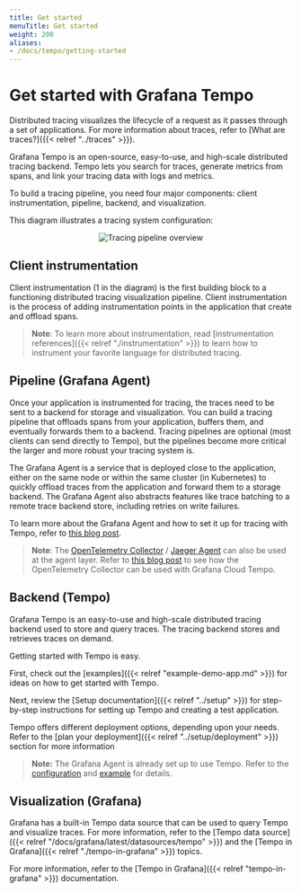 ```yaml
---
title: Get started
menuTitle: Get started
weight: 200
aliases:
- /docs/tempo/getting-started
---
```


# Get started with Grafana Tempo

Distributed tracing visualizes the lifecycle of a request as it passes through a set of applications.
For more information about traces, refer to [What are traces?]({{< relref "../traces" >}}).

Grafana Tempo is an open-source, easy-to-use, and high-scale distributed tracing backend. Tempo lets you search for traces, generate metrics from spans, and link your tracing data with logs and metrics.

To build a tracing pipeline, you need four major components:
client instrumentation, pipeline, backend, and visualization.

This diagram illustrates a tracing system configuration:

<p align="center"><img src="assets/getting-started.png" alt="Tracing pipeline overview"></p>

## Client instrumentation

Client instrumentation (1 in the diagram) is the first building block to a functioning distributed tracing visualization pipeline.
Client instrumentation is the process of adding instrumentation points in the application that
create and offload spans.

> **Note**: To learn more about instrumentation, read [instrumentation references]({{< relref "./instrumentation" >}}) to learn how to instrument your
> favorite language for distributed tracing.

## Pipeline (Grafana Agent)

Once your application is instrumented for tracing, the traces need to be sent
to a backend for storage and visualization. You can build a tracing pipeline that
offloads spans from your application, buffers them, and eventually forwards them to a backend.
Tracing pipelines are optional (most clients can send directly to Tempo), but the pipelines
become more critical the larger and more robust your tracing system is.

The Grafana Agent is a service that is deployed close to the application, either on the same node or
within the same cluster (in Kubernetes) to quickly offload traces from the application and forward them to
a storage backend.
The Grafana Agent also abstracts features like trace batching to a remote trace backend store, including retries on write failures.

To learn more about the Grafana Agent and how to set it up for tracing with Tempo,
refer to [this blog post](https://grafana.com/blog/2020/11/17/tracing-with-the-grafana-cloud-agent-and-grafana-tempo/).

> **Note**: The [OpenTelemetry Collector](https://github.com/open-telemetry/opentelemetry-collector) / [Jaeger Agent](https://www.jaegertracing.io/docs/latest/deployment/) can also be used at the agent layer.
> Refer to [this blog post](https://grafana.com/blog/2021/04/13/how-to-send-traces-to-grafana-clouds-tempo-service-with-opentelemetry-collector/)
> to see how the OpenTelemetry Collector can be used with Grafana Cloud Tempo.

## Backend (Tempo)

Grafana Tempo is an easy-to-use and high-scale distributed tracing backend used to store and query traces.
The tracing backend stores and retrieves traces on demand.

Getting started with Tempo is easy.

First, check out the [examples]({{< relref "example-demo-app.md" >}}) for ideas on how to get started with Tempo.

Next, review the [Setup documentation]({{< relref "../setup" >}}) for step-by-step instructions for setting up Tempo and creating a test application.

Tempo offers different deployment options, depending upon your needs. Refer to the [plan your deployment]({{< relref "../setup/deployment" >}}) section for more information

> **Note:** The Grafana Agent is already set up to use Tempo. Refer to the [configuration](https://grafana.com/docs/agent/latest/configuration/traces-config/) and [example](https://github.com/grafana/agent/blob/main/example/docker-compose/agent/config/agent.yaml) for details.


## Visualization (Grafana)

Grafana has a built-in Tempo data source that can be used to query Tempo and visualize traces.
For more information, refer to the [Tempo data source]({{< relref "/docs/grafana/latest/datasources/tempo" >}}) and the [Tempo in Grafana]({{< relref "./tempo-in-grafana" >}}) topics.

For more information, refer to the [Tempo in Grafana]({{< relref "tempo-in-grafana" >}}) documentation.
